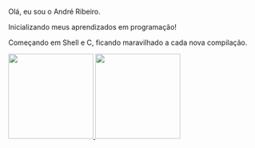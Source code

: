Olá, eu sou o André Ribeiro.

Inicializando meus aprendizados em programação!

Começando em Shell e C, ficando maravilhado a cada nova compilação.

 <div>
  <a href="https://github.com/AndreRibeiro-Projects">
  <img height="170em" src="https://github-readme-stats.vercel.app/api?username=AndreRibeiro-Projects&show_icons=true&theme=chartreuse-dark&include_all_commits=true&count_private=true"/>
  <img height="170em" src="https://github-readme-stats.vercel.app/api/top-langs/?username=AndreRibeiro-Projects&layout=compact&langs_count=7&theme=chartreuse-dark"/>
</div>


